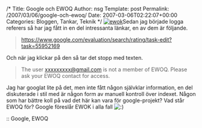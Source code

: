 /*
 Title: Google och EWOQ
 Author: nsg
 Template: post
 Permalink: /2007/03/06/google-och-ewoq/
 Date: 2007-03-06T02:22:07+00:00
 Categories: Bloggen, Tankar, Teknik
*/
[<img id="image340" src="http://cdn.junkpile.se/2007/03/ewok.jpg" alt="ewok" class="left" />][1]Sedan jag började logga referers så har jag fått in en del intressanta länkar, en av dem är följande.

> https://www.google.com/evaluation/search/rating/task-edit?task=55952169

Och när jag klickar på den så tar det stopp med texten.

> The user xxxxxxxxx@gmail.com is not a member of EWOQ. Please ask your EWOQ contact for access.

Jag har googlat lite på det, men inte fått någon självklar information, en del diskuterade i stil med är någon form av manuell kontroll över indexet. Någon som har bättre koll på vad det här kan vara för google-projekt? Vad står EWOQ för? Google föreslår EWOK i alla fall <img src="http://nsg.cc/wp-includes/images/smilies/icon_smile.gif" alt=":)" class="wp-smiley" /> 

:: Google, EWOQ

<small></small>

 [1]: http://flickr.com/photos/carlpalmerhull/190286749/